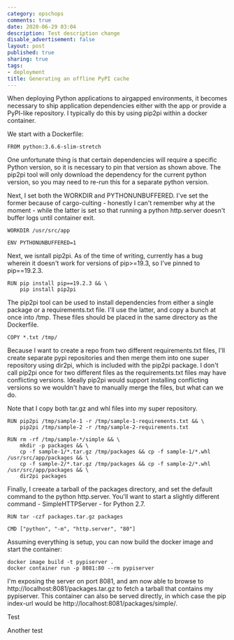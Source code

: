 ```yaml
---
category: opschops
comments: true
date: 2020-06-29 03:04
description: Test description change
disable_advertisement: false
layout: post
published: true
sharing: true
tags:
- deployment
title: Generating an offline PyPI cache
---
```


When deploying Python applications to airgapped environments, it becomes necessary to ship application dependencies either with the app or provide a PyPI-like repository. I typically do this by using pip2pi within a docker container.

We start with a Dockerfile:

    FROM python:3.6.6-slim-stretch

One unfortunate thing is that certain dependencies will require a specific Python version, so it is necessary to pin that version as shown above. The pip2pi tool will only download the dependency for the current python version, so you may need to re-run this for a separate python version.

Next, I set both the WORKDIR and PYTHONUNBUFFERED. I've set the former because of cargo-culting - honestly I can't remember why at the moment - while the latter is set so that running a python http.server doesn't buffer logs until container exit.

    WORKDIR /usr/src/app
    
    ENV PYTHONUNBUFFERED=1

Next, we isntall pip2pi. As of the time of writing, currently has a bug wherein it doesn't work for versions of pip&gt;=19.3, so I've pinned to pip==19.2.3.

    RUN pip install pip==19.2.3 && \
        pip install pip2pi

The pip2pi tool can be used to install dependencies from either a single package or a requirements.txt file. I'll use the latter, and copy a bunch at once into /tmp. These files should be placed in the same directory as the Dockerfile.

    COPY *.txt /tmp/

Because I want to create a repo from two different requirements.txt files, I'll create separate pypi repositories and then merge them into one super repository using dir2pi, which is included with the pip2pi package. I don't call pip2pi once for two different files as the requirements.txt files may have conflicting versions. Ideally pip2pi would support installing conflicting versions so we wouldn't have to manually merge the files, but what can we do.

Note that I copy both tar.gz and whl files into my super repository.

    RUN pip2pi /tmp/sample-1 -r /tmp/sample-1-requirements.txt && \
        pip2pi /tmp/sample-2 -r /tmp/sample-2-requirements.txt
    
    RUN rm -rf /tmp/sample-*/simple && \
        mkdir -p packages && \
        cp -f sample-1/*.tar.gz /tmp/packages && cp -f sample-1/*.whl /usr/src/app/packages && \
        cp -f sample-2/*.tar.gz /tmp/packages && cp -f sample-2/*.whl /usr/src/app/packages && \
        dir2pi packages

Finally, I creeate a tarball of the packages directory, and set the default command to the python http.server. You'll want to start a slightly different command - SimpleHTTPServer - for Python 2.7.

    RUN tar -czf packages.tar.gz packages
    
    CMD ["python", "-m", "http.server", "80"]

Assuming everything is setup, you can now build the docker image and start the container:

    docker image build -t pypiserver .
    docker container run -p 8081:80 --rm pypiserver

I'm exposing the server on port 8081, and am now able to browse to http://localhost:8081/packages.tar.gz to fetch a tarball that contains my pypiserver. This container can also be served directly, in which case the pip index-url would be http://localhost:8081/packages/simple/.

Test

Another test